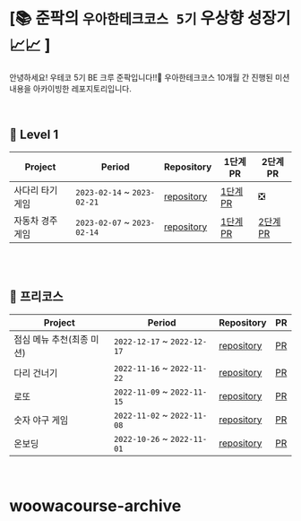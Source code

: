 # [📚 준팍의 `우아한테크코스 5기` 우상향 성장기📈📈 ]
안녕하세요! 우테코 5기 BE 크루 준팍입니다!!🐶
우아한테크코스 10개월 간 진행된 미션 내용을 아카이빙한 레포지토리입니다.

<br>

## 🧡 Level 1
| Project | Period | Repository | 1단계 PR | 2단계 PR | 
| --- | --- | --- | --- | --- |
|사다리 타기 게임|`2023-02-14` ~ `2023-02-21`|[repository](https://github.com/junpakPark/java-ladder)|[1단계 PR](https://github.com/woowacourse/java-ladder/pull/102)|❎|
|자동차 경주 게임|`2023-02-07` ~ `2023-02-14`|[repository](https://github.com/junpakPark/java-racingcar)|[1단계 PR](https://github.com/woowacourse/java-racingcar/pull/454)|[2단계 PR](https://github.com/woowacourse/java-racingcar/pull/582)|


<br>



<br>

## 📕 프리코스
| Project | Period | Repository | PR |
| --- | --- | --- | --- |
|점심 메뉴 추천(최종 미션)|`2022-12-17` ~ `2022-12-17`|[repository](https://github.com/junpakPark/java-menu)|[PR](https://github.com/woowacourse-precourse/java-menu/pull/156)|
|다리 건너기|`2022-11-16` ~ `2022-11-22`|[repository](https://github.com/junpakPark/java-bridge)|[PR](https://github.com/woowacourse-precourse/java-bridge/pull/116)|
|로또|`2022-11-09` ~ `2022-11-15`|[repository](https://github.com/junpakPark/java-lotto)|[PR](https://github.com/woowacourse-precourse/java-lotto/pull/35)|
|숫자 야구 게임|`2022-11-02` ~ `2022-11-08`|[repository](https://github.com/junpakPark/java-baseball)|[PR](https://github.com/woowacourse-precourse/java-baseball/pull/80)|
|온보딩|`2022-10-26` ~ `2022-11-01`|[repository](https://github.com/junpakPark/java-onboarding)|[PR](https://github.com/woowacourse-precourse/java-onboarding/pull/158)|


<br/>

# woowacourse-archive
